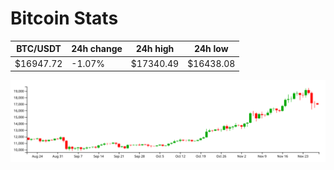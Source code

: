 # Bitcoin Stats

BTC/USDT|24h change|24h high|24h low|
|---|---|---|---|
|$16947.72|-1.07%|$17340.49|$16438.08|

<img src="./chart.svg">
